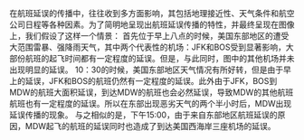 在航班延误的传播中，往往收到多方面影响，其包括地理接近性、天气条件和航空公司日程等各种因素。为了简明地呈现出航班延误传播的特性，并最终呈现在图像上，我们假设了这样一个情景：
首先位于早上八点的时候，美国东部地区的遭受大范围雷暴、强降雨天气，其中两个代表性的机场：JFK和BOS受到显著影响，大部份航班的起飞时间都有一定程度的延误。但是，与此同时，图中的其他机场并未出现明显的延误。
10：30的时候，美国东部地区天气情况有所好转，但是由于早上的延误，JFK和BOS的航班仍然有一定程度的延误。此外由于JFK，BOS到MDW的航班大面积延误，到达MDW的航班也会必然延误，导致MDW的其他航班航班也有一定程度的延误。所以在东部出现恶劣天气的两个半小时后，MDW出现延误传播的现象。
与之相似的是，下午15:00，由于来自东部地区航班延误的原因，MDW起飞的航班的延误同时也造成了到达美国西海岸三座机场的延误。